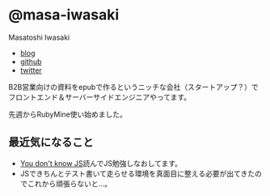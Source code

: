 # @masa-iwasaki

Masatoshi Iwasaki

- [blog](http://blog.sleeprand1year.net/)
- [github](https://github.com/masa-iwasaki)
- [twitter](https://twitter.com/masa_iwasaki)

B2B営業向けの資料をepubで作るというニッチな会社（スタートアップ？）でフロントエンド＆サーバーサイドエンジニアやってます。

先週からRubyMine使い始めました。

## 最近気になること

- [You don't know JS](https://github.com/getify/You-Dont-Know-JS)読んでJS勉強しなおしてます。
- JSできちんとテスト書いて走らせる環境を真面目に整える必要が出てきたのでこれから頑張らないと...。
